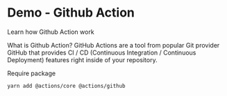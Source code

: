 # Demo - Github Action
Learn how Github Action work

What is Github Action?
GitHub Actions are a tool from popular Git provider GitHub that provides CI / CD (Continuous Integration / Continuous Deployment) features right inside of your repository.

Require package
```shell
yarn add @actions/core @actions/github
```
